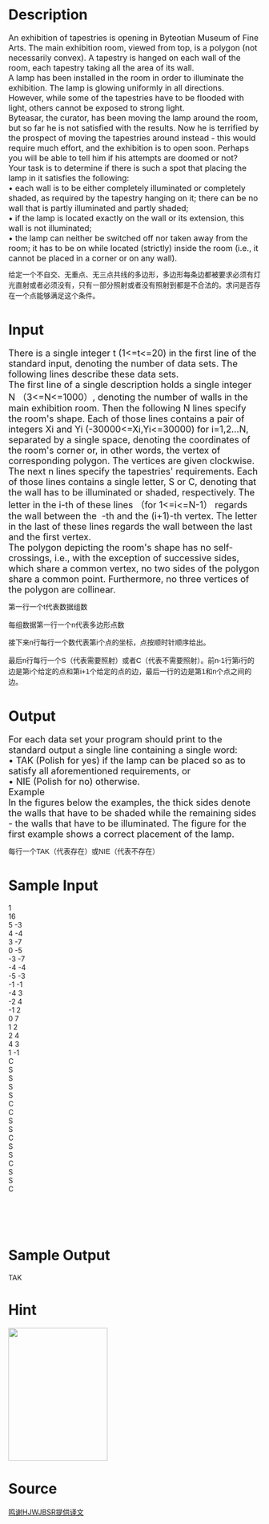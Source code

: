 
# Description

<div class="content"><p><span style="font-size: medium">An exhibition of tapestries is opening in Byteotian Museum of Fine Arts. The main exhibition room, viewed from top, is a polygon (not necessarily convex). A tapestry is hanged on each wall of the room, each tapestry taking all the area of its wall.<br/>
A lamp has been installed in the room in order to illuminate the exhibition. The lamp is glowing uniformly in all directions. However, while some of the tapestries have to be flooded with light, others cannot be exposed to strong light.<br/>
Byteasar, the curator, has been moving the lamp around the room, but so far he is not satisfied with the results. Now he is terrified by the prospect of moving the tapestries around instead - this would require much effort, and the exhibition is to open soon. Perhaps you will be able to tell him if his attempts are doomed or not?<br/>
Your task is to determine if there is such a spot that placing the lamp in it satisfies the following:<br/>
• each wall is to be either completely illuminated or completely shaded, as required by the tapestry hanging on it; there can be no wall that is partly illuminated and partly shaded;<br/>
• if the lamp is located exactly on the wall or its extension, this wall is not illuminated;<br/>
• the lamp can neither be switched off nor taken away from the room; it has to be on while located (strictly) inside the room (i.e., it cannot be placed in a corner or on any wall).<br/>
</span></p>
<p><span style="font-family: 宋体; font-size: 14px; line-height: 20.909090042114258px;">给定一个不自交、无重点、无三点共线的多边形，多边形每条边都被要求必须有灯光直射或者必须没有，只有一部分照射或者没有照射到都是不合法的。求问是否存在一个点能够满足这个条件。</span></p></div>

# Input

<div class="content"><p><font size="4">There is a single integer t (1&lt;=t&lt;=20) in the first line of the standard input, denoting the number of data sets. The following lines describe these data sets.<br/>
The first line of a single description holds a single integer N （3&lt;=N&lt;=1000）, denoting the number of walls in the main exhibition room. Then the following N lines specify the room&#39;s shape. Each of those lines contains a pair of integers Xi and Yi (-30000&lt;=Xi,Yi&lt;=30000) for i=1,2…N, separated by a single space, denoting the coordinates of the room&#39;s corner or, in other words, the vertex of corresponding polygon. The vertices are given clockwise.<br/>
The next n lines specify the tapestries&#39; requirements. Each of those lines contains a single letter, S or C, denoting that the wall has to be illuminated or shaded, respectively. The letter in the i-th of these lines （for 1&lt;=i&lt;=N-1） regards the wall between the  -th and the (i+1)-th vertex. The letter in the last of these lines regards the wall between the last and the first vertex.<br/>
The polygon depicting the room&#39;s shape has no self-crossings, i.e., with the exception of successive sides, which share a common vertex, no two sides of the polygon share a common point. Furthermore, no three vertices of the polygon are collinear.<br/>
</font></p>
<p><span style="font-size: 14px; line-height: 20.909090042114258px; font-family: 宋体;">第一行一个</span><span lang="EN-US" style="font-family: Helvetica, &#39;Microsoft Yahei&#39;, verdana; font-size: 14px; line-height: 20.909090042114258px;">t</span><span style="font-size: 14px; line-height: 20.909090042114258px; font-family: 宋体;">代表数据组数</span></p>
<p class="MsoNormal" style="font-family: Helvetica, &#39;Microsoft Yahei&#39;, verdana; font-size: 14px; line-height: 20.909090042114258px;"><span style="font-family: 宋体;">每组数据第一行一个</span><span lang="EN-US">n</span><span style="font-family: 宋体;">代表多边形点数</span><span lang="EN-US"><o:p></o:p></span></p>
<p class="MsoNormal" style="font-family: Helvetica, &#39;Microsoft Yahei&#39;, verdana; font-size: 14px; line-height: 20.909090042114258px;"><span style="font-family: 宋体;">接下来</span><span lang="EN-US">n</span><span style="font-family: 宋体;">行每行一个数代表第</span><span lang="EN-US">i</span><span style="font-family: 宋体;">个点的坐标，点按顺时针顺序给出。</span><span lang="EN-US"><o:p></o:p></span></p>
<p class="MsoNormal" style="font-family: Helvetica, &#39;Microsoft Yahei&#39;, verdana; font-size: 14px; line-height: 20.909090042114258px;"><span style="font-family: 宋体;">最后</span><span lang="EN-US">n</span><span style="font-family: 宋体;">行每行一个</span><span lang="EN-US">S</span><span style="font-family: 宋体;">（代表需要照射）或者</span><span lang="EN-US">C</span><span style="font-family: 宋体;">（代表不需要照射）。前</span><span lang="EN-US">n-1</span><span style="font-family: 宋体;">行第</span><span lang="EN-US">i</span><span style="font-family: 宋体;">行的边是第</span><span lang="EN-US">i</span><span style="font-family: 宋体;">个给定的点和第</span><span lang="EN-US">i+1</span><span style="font-family: 宋体;">个给定的点的边，最后一行的边是第</span><span lang="EN-US">1</span><span style="font-family: 宋体;">和</span><span lang="EN-US">n</span><span style="font-family: 宋体;">个点之间的边。</span><span lang="EN-US"><o:p></o:p></span></p>
<p></p></div>

# Output

<div class="content"><p><font size="4">For each data set your program should print to the standard output a single line containing a single word:<br/>
• TAK (Polish for yes) if the lamp can be placed so as to satisfy all aforementioned requirements, or<br/>
• NIE (Polish for no) otherwise.<br/>
Example<br/>
In the figures below the examples, the thick sides denote the walls that have to be shaded while the remaining sides - the walls that have to be illuminated. The figure for the first example shows a correct placement of the lamp.<br/>
</font></p>
<p><span style="font-size: 14px; line-height: 20.909090042114258px; font-family: 宋体;">每行一个</span><span lang="EN-US" style="font-family: Helvetica, &#39;Microsoft Yahei&#39;, verdana; font-size: 14px; line-height: 20.909090042114258px;">TAK</span><span style="font-size: 14px; line-height: 20.909090042114258px; font-family: 宋体;">（代表存在）或</span><span lang="EN-US" style="font-family: Helvetica, &#39;Microsoft Yahei&#39;, verdana; font-size: 14px; line-height: 20.909090042114258px;">NIE</span><span style="font-size: 14px; line-height: 20.909090042114258px; font-family: 宋体;">（代表不存在）</span></p></div>

# Sample Input

<div class="content"><span class="sampledata">1<br/>
16<br/>
5 -3<br/>
4 -4<br/>
3 -7<br/>
0 -5<br/>
-3 -7<br/>
-4 -4<br/>
-5 -3<br/>
-1 -1<br/>
-4 3<br/>
-2 4<br/>
-1 2<br/>
0 7<br/>
1 2<br/>
2 4<br/>
4 3<br/>
1 -1<br/>
C<br/>
S<br/>
S<br/>
S<br/>
S<br/>
C<br/>
C<br/>
S<br/>
S<br/>
C<br/>
S<br/>
S<br/>
C<br/>
S<br/>
S<br/>
C<br/>
        <br/>
 <br/>
<br/>
<br/>
</span></div>

# Sample Output

<div class="content"><span class="sampledata">TAK<br/>
</span></div>

# Hint

<div class="content"><p></p><p><img height="265" width="198" alt="" src="source/bzoj/3418/img/aHR0cHM6Ly9seWRzeS5jb20vSnVkZ2VPbmxpbmUvdXBsb2FkLzIwMTQwMS9hZmYoNSkuanBn.jpg"/></p><p></p></div>

# Source

<div class="content"><p><a href="problemset.php?search=鸣谢HJWJBSR提供译文">鸣谢HJWJBSR提供译文</a></p></div>

